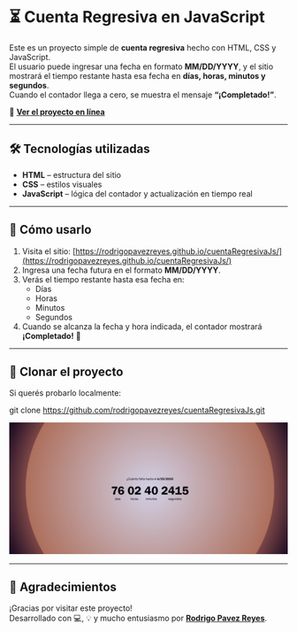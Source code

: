 ﻿# ⏳ Cuenta Regresiva en JavaScript

Este es un proyecto simple de **cuenta regresiva** hecho con HTML, CSS y JavaScript.  
El usuario puede ingresar una fecha en formato **MM/DD/YYYY**, y el sitio mostrará el tiempo restante hasta esa fecha en **días, horas, minutos y segundos**.  
Cuando el contador llega a cero, se muestra el mensaje **“¡Completado!”**.

🔗 **[Ver el proyecto en línea](https://rodrigopavezreyes.github.io/cuentaRegresivaJs/)**

---

## 🛠 Tecnologías utilizadas

- **HTML** – estructura del sitio
- **CSS** – estilos visuales
- **JavaScript** – lógica del contador y actualización en tiempo real

---

## 🚀 Cómo usarlo

1. Visita el sitio: [https://rodrigopavezreyes.github.io/cuentaRegresivaJs/](https://rodrigopavezreyes.github.io/cuentaRegresivaJs/)
2. Ingresa una fecha futura en el formato **MM/DD/YYYY**.
3. Verás el tiempo restante hasta esa fecha en:
   - Días  
   - Horas  
   - Minutos  
   - Segundos
4. Cuando se alcanza la fecha y hora indicada, el contador mostrará **¡Completado!** 🎉

---

## 📁 Clonar el proyecto

Si querés probarlo localmente:

git clone https://github.com/rodrigopavezreyes/cuentaRegresivaJs.git



![Captura del contador](./screenshot.png)


---

## 🙌 Agradecimientos

¡Gracias por visitar este proyecto!  
Desarrollado con 💻, 💡 y mucho entusiasmo por **[Rodrigo Pavez Reyes](https://github.com/rodrigopavezreyes)**.
